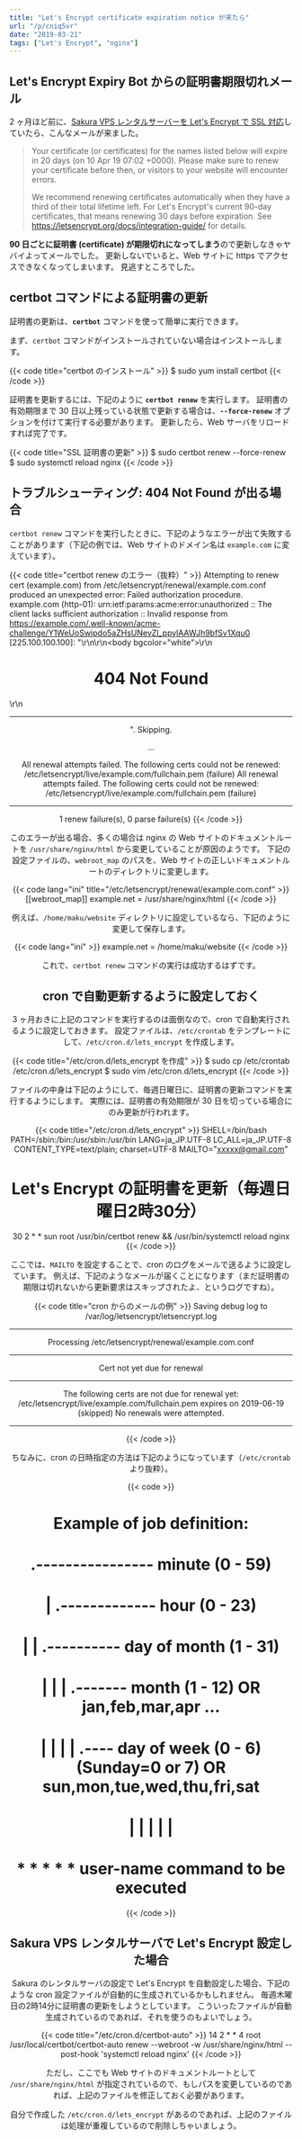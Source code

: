 ```yaml
---
title: "Let's Encrypt certificate expiration notice が来たら"
url: "/p/cniq5vr"
date: "2019-03-21"
tags: ["Let's Encrypt", "nginx"]
---
```


Let's Encrypt Expiry Bot からの証明書期限切れメール
----

2 ヶ月ほど前に、[Sakura VPS レンタルサーバーを Let's Encrypt で SSL 対応](/p/xkpjfcf)していたら、こんなメールが来ました。

> Your certificate (or certificates) for the names listed below will expire in 20 days (on 10 Apr 19 07:02 +0000). Please make sure to renew your certificate before then, or visitors to your website will encounter errors.
>
> We recommend renewing certificates automatically when they have a third of their
total lifetime left. For Let's Encrypt's current 90-day certificates, that means
renewing 30 days before expiration. See
https://letsencrypt.org/docs/integration-guide/ for details.

**90 日ごとに証明書 (certificate) が期限切れになってしまう**ので更新しなきゃヤバイよってメールでした。
更新しないでいると、Web サイトに https でアクセスできなくなってしまいます。
見逃すところでした。


certbot コマンドによる証明書の更新
----

証明書の更新は、**`certbot`** コマンドを使って簡単に実行できます。

まず、`certbot` コマンドがインストールされていない場合はインストールします。

{{< code title="certbot のインストール" >}}
$ sudo yum install certbot
{{< /code >}}

証明書を更新するには、下記のように **`certbot renew`** を実行します。
証明書の有効期限まで 30 日以上残っている状態で更新する場合は、**`--force-renew`** オプションを付けて実行する必要があります。
更新したら、Web サーバをリロードすれば完了です。

{{< code title="SSL 証明書の更新" >}}
$ sudo certbot renew --force-renew
$ sudo systemctl reload nginx
{{< /code >}}


トラブルシューティング: 404 Not Found が出る場合
----

`certbot renew` コマンドを実行したときに、下記のようなエラーが出て失敗することがあります（下記の例では、Web サイトのドメイン名は `example.com` に変えています）。

{{< code title="certbot renew のエラー（抜粋）" >}}
Attempting to renew cert (example.com) from /etc/letsencrypt/renewal/example.com.conf produced an unexpected error: Failed authorization procedure. example.com (http-01): urn:ietf:params:acme:error:unauthorized :: The client lacks sufficient authorization :: Invalid response from https://example.com/.well-known/acme-challenge/Y1WeUoSwipdo5aZHsUNevZl_ppylAAWJh9bfSv1Xqu0 [225.100.100.100]: "<html>\r\n<head><title>404 Not Found</title></head>\r\n<body bgcolor=\"white\">\r\n<center><h1>404 Not Found</h1></center>\r\n<hr><center>". Skipping.

...

All renewal attempts failed. The following certs could not be renewed:
  /etc/letsencrypt/live/example.com/fullchain.pem (failure)
All renewal attempts failed. The following certs could not be renewed:
  /etc/letsencrypt/live/example.com/fullchain.pem (failure)
- - - - - - - - - - - - - - - - - - - - - - - - - - - - - - - - - - - - - - - -
1 renew failure(s), 0 parse failure(s)
{{< /code >}}

このエラーが出る場合、多くの場合は nginx の Web サイトのドキュメントルートを `/usr/share/nginx/html` から変更していることが原因のようです。
下記の設定ファイルの、`webroot_map` のパスを、Web サイトの正しいドキュメントルートのディレクトリに変更します。

{{< code lang="ini" title="/etc/letsencrypt/renewal/example.com.conf" >}}
[[webroot_map]]
example.net = /usr/share/nginx/html
{{< /code >}}

例えば、`/home/maku/website` ディレクトリに設定しているなら、下記のように変更して保存します。

{{< code lang="ini" >}}
example.net = /home/maku/website
{{< /code >}}

これで、`certbot renew` コマンドの実行は成功するはずです。


cron で自動更新するように設定しておく
----

3 ヶ月おきに上記のコマンドを実行するのは面倒なので、cron で自動実行されるように設定しておきます。
設定ファイルは、`/etc/crontab` をテンプレートにして、`/etc/cron.d/lets_encrypt` を作成します。

{{< code title="/etc/cron.d/lets_encrypt を作成" >}}
$ sudo cp /etc/crontab /etc/cron.d/lets_encrypt
$ sudo vim /etc/cron.d/lets_encrypt
{{< /code >}}

ファイルの中身は下記のようにして、毎週日曜日に、証明書の更新コマンドを実行するようにします。
実際には、証明書の有効期限が 30 日を切っている場合にのみ更新が行われます。

{{< code title="/etc/cron.d/lets_encrypt" >}}
SHELL=/bin/bash
PATH=/sbin:/bin:/usr/sbin:/usr/bin
LANG=ja_JP.UTF-8
LC_ALL=ja_JP.UTF-8
CONTENT_TYPE=text/plain; charset=UTF-8
MAILTO="xxxxx@gmail.com"

# Let's Encrypt の証明書を更新（毎週日曜日2時30分）
30 2 * * sun root /usr/bin/certbot renew && /usr/bin/systemctl reload nginx
{{< /code >}}

ここでは、`MAILTO` を設定することで、cron のログをメールで送るように設定しています。
例えば、下記のようなメールが届くことになります（まだ証明書の期限は切れないから更新要求はスキップされたよ、というログですね）。

{{< code title="cron からのメールの例" >}}
Saving debug log to /var/log/letsencrypt/letsencrypt.log

- - - - - - - - - - - - - - - - - - - - - - - - - - - - - - - - - - - - - - - -
Processing /etc/letsencrypt/renewal/example.com.conf
- - - - - - - - - - - - - - - - - - - - - - - - - - - - - - - - - - - - - - - -
Cert not yet due for renewal

- - - - - - - - - - - - - - - - - - - - - - - - - - - - - - - - - - - - - - - -

The following certs are not due for renewal yet:
  /etc/letsencrypt/live/example.com/fullchain.pem expires on 2019-06-19 (skipped)
No renewals were attempted.
- - - - - - - - - - - - - - - - - - - - - - - - - - - - - - - - - - - - - - - -
{{< /code >}}

ちなみに、cron の日時指定の方法は下記のようになっています（`/etc/crontab` より抜粋）。

{{< code >}}
# Example of job definition:
# .---------------- minute (0 - 59)
# |  .------------- hour (0 - 23)
# |  |  .---------- day of month (1 - 31)
# |  |  |  .------- month (1 - 12) OR jan,feb,mar,apr ...
# |  |  |  |  .---- day of week (0 - 6) (Sunday=0 or 7) OR sun,mon,tue,wed,thu,fri,sat
# |  |  |  |  |
# *  *  *  *  * user-name  command to be executed
{{< /code >}}


Sakura VPS レンタルサーバで Let's Encrypt 設定した場合
----

Sakura のレンタルサーバの設定で Let's Encrypt を自動設定した場合、下記のような cron 設定ファイルが自動的に生成されているかもしれません。
毎週木曜日の2時14分に証明書の更新をしようとしています。
こういったファイルが自動生成されているのであれば、それを使うのもよいでしょう。

{{< code title="/etc/cron.d/certbot-auto" >}}
14 2 * * 4 root /usr/local/certbot/certbot-auto renew --webroot -w /usr/share/nginx/html --post-hook 'systemctl reload nginx'
{{< /code >}}

ただし、ここでも Web サイトのドキュメントルートとして `/usr/share/nginx/html` が指定されているので、もしパスを変更しているのであれば、上記のファイルを修正しておく必要があります。

自分で作成した `/etc/cron.d/lets_encrypt` があるのであれば、上記のファイルは処理が重複しているので削除しちゃいましょう。


